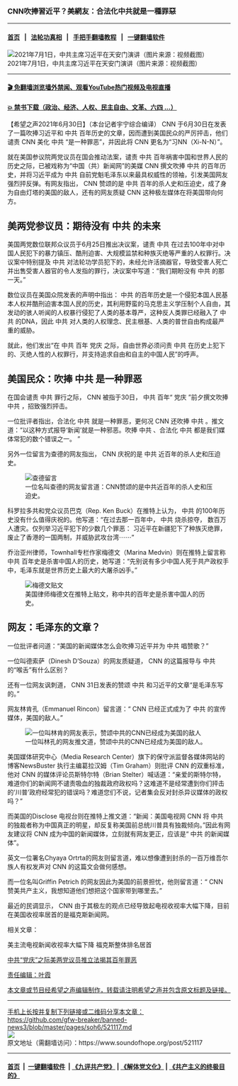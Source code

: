 ### CNN吹捧習近平？美網友：合法化中共就是一種罪惡
------------------------

#### [首页](https://github.com/gfw-breaker/banned-news3/blob/master/README.md) &nbsp;&nbsp;|&nbsp;&nbsp; [法轮功真相](https://github.com/begood0513/basic/blob/master/README.md)  &nbsp;&nbsp;|&nbsp;&nbsp; [手把手翻墙教程](https://github.com/gfw-breaker/guides/wiki)  &nbsp;&nbsp;|&nbsp;&nbsp; [一键翻墙软件](https://github.com/gfw-breaker/nogfw/blob/master/README.md)  



<div><img alt="2021年7月1日，中共主席习近平在天安门演讲（图片来源：视频截图）" src="https://img.soundofhope.org/2021-06/01-1625107377008.jpg"/>
<br/><figcaption class="caption">
 2021年7月1日，中共主席习近平在天安门演讲（图片来源：视频截图）
</figcaption></div><hr/>

#### [ 🎬  免翻墙浏览墙外禁闻、观看YouTube热门视频及电视直播](https://github.com/gfw-breaker/HelloWorld)

#### [ 💥  禁书下载（政治、经济、人权、民主自由、文革、六四 ...）](https://github.com/gfw-breaker/books/blob/master/README.md)

<div><div class="Content__Wrapper sc-1bvya0-0 grZQxZ">
 <p class="meta-top">
  <span class="meta">
   【希望之声2021年6月30日】（本台记者宇宁综合编译）
  </span>
  <ok href="/term/2696">
   CNN
  </ok>
  于6月30日在发表了一篇吹捧习近平和
  <ok href="/term/1059">
   中共
  </ok>
  百年历史的文章，因而遭到美国民众的严厉抨击，他们谴责
  <ok href="/term/2696">
   CNN
  </ok>
  美化
  <ok href="/term/1059">
   中共
  </ok>
  “是一种罪恶”，并因此将
  <ok href="/term/2696">
   CNN
  </ok>
  更名为“习NN（Xi-N-N）”。
 </p>
 <p>
  就在美国参议院两党议员在国会推动法案，谴责
  <ok href="/term/1059">
   中共
  </ok>
  百年祸害中国和世界人民的历史之际，已被戏称为“中国（共）新闻网”的美媒
  <ok href="/term/2696">
   CNN
  </ok>
  撰文吹捧
  <ok href="/term/1059">
   中共
  </ok>
  的百年历史，并将习近平成为
  <ok href="/term/1059">
   中共
  </ok>
  自前党魁毛泽东以来最具权威性的领袖，引发美国网友强烈抨反弹。有网友指出，
  <ok href="/term/2696">
   CNN
  </ok>
  赞颂的是
  <ok href="/term/1059">
   中共
  </ok>
  百年的杀人史和压迫史，成了身为自由灯塔的美国的敌人，还有的网友质疑
  <ok href="/term/2696">
   CNN
  </ok>
  这种极左媒体在将美国带向何方。
 </p>
 <h2>
  美两党参议员：期待没有
  <ok href="/term/1059">
   中共
  </ok>
  的未来
 </h2>
 <p>
  美国两党数位联邦众议员于6月25日推出决议案，谴责
  <ok href="/term/1059">
   中共
  </ok>
  在过去100年中对中国人民犯下的暴力镇压、酷刑迫害、大规模监禁和种族灭绝等严重的人权罪行。决议案中特别提及
  <ok href="/term/1059">
   中共
  </ok>
  对法轮功学员犯下的，未经允许活摘器官，导致受害人死亡并出售受害人器官的令人发指的罪行，决议案中写道：“我们期盼没有
  <ok href="/term/1059">
   中共
  </ok>
  的那一天。”
 </p>
 <div class="AD_Embed__Wrap-sc-1xslmin-0 igMuqX module desktop">
  <div>
  </div>
 </div>
 <p>
  数位议员在美国众院发表的声明中指出：
  <ok href="/term/1059">
   中共
  </ok>
  的百年历史是一个侵犯本国人民基本人权并酷刑迫害本国人民的历史，其利用野蛮的马克思主义学压制个人自由，其发动的骇人听闻的人权暴行侵犯了人类的基本尊严，这种反人类罪已经融入了
  <ok href="/term/1059">
   中共
  </ok>
  的DNA，因此
  <ok href="/term/1059">
   中共
  </ok>
  对人类的人权理念、民主根基、人类的普世自由构成最严重的威胁。
 </p>
 <p>
  就此，他们发出“在
  <ok href="/term/1059">
   中共
  </ok>
  百年
  <ok href="/term/562259">
   党庆
  </ok>
  之际，自由世界必须问责
  <ok href="/term/1059">
   中共
  </ok>
  在历史上犯下的、灭绝人性的人权罪行，并支持追求自由和自主的中国人民”的呼声。
 </p>
 <h2>
  美国民众：吹捧
  <ok href="/term/1059">
   中共
  </ok>
  是一种罪恶
 </h2>
 <p>
  在国会谴责
  <ok href="/term/1059">
   中共
  </ok>
  罪行之际，
  <ok href="/term/2696">
   CNN
  </ok>
  被指于30日，
  <ok href="/term/1059">
   中共
  </ok>
  百年“
  <ok href="/term/562259">
   党庆
  </ok>
  ”前夕撰文吹捧
  <ok href="/term/1059">
   中共
  </ok>
  ，招致强烈抨击。
 </p>
 <p>
  一位批评者指出，合法化
  <ok href="/term/1059">
   中共
  </ok>
  就是一种罪恶，更何况
  <ok href="/term/2696">
   CNN
  </ok>
  还吹捧
  <ok href="/term/1059">
   中共
  </ok>
  。推文道：“以这种方式报导‘新闻’就是一种邪恶。吹捧
  <ok href="/term/1059">
   中共
  </ok>
  、合法化
  <ok href="/term/1059">
   中共
  </ok>
  都是我们媒体常犯的数个错误之一。 ”
 </p>
 <p>
  另外一位留言为查德的网友指出，
  <ok href="/term/2696">
   CNN
  </ok>
  庆祝的是
  <ok href="/term/1059">
   中共
  </ok>
  近百年的杀人史和压迫史。
 </p>
 <figure class="OImage__StyledFigure-sc-1lfley0-0 hHSfVg">
  <img alt="查德留言" src="https://img.soundofhope.org/2021-06/1625101039296.png"/>
  <br/><figcaption>
   一位名叫查德的网友留言道：CNN赞颂的是中共近百年的杀人史和压迫史。
  </figcaption>
 </figure>
 <p>
  科罗拉多共和党众议员巴克（Rep. Ken Buck）在推特上认为，
  <ok href="/term/1059">
   中共
  </ok>
  的100年历史没有什么值得庆祝的。他写道：“在过去那一百年中，
  <ok href="/term/1059">
   中共
  </ok>
  烧杀掠夺， 数百万人遭灾。仅列举习近平犯下的少数几个罪恶： 习近平在新疆犯下了种族灭绝罪，废止了香港的一国两制，并威胁武攻台湾⋯⋯”
 </p>
 <p>
  乔治亚州律师，Townhall专栏作家梅德文（Marina Medvin）则在推特上留言称
  <ok href="/term/1059">
   中共
  </ok>
  百年史是杀害中国人的历史，她写道：“先别说有多少中国人死于共产政权手中，毛泽东就是世界历史上最大的大屠杀凶手。”
 </p>
 <figure class="OImage__StyledFigure-sc-1lfley0-0 hHSfVg">
  <img alt="梅德文贴文" src="https://img.soundofhope.org/2021-06/1625099837787.jpg"/>
  <br/><figcaption>
   美国律师梅德文在推特上贴文，称中共的百年史是杀害中国人的历史。
  </figcaption>
 </figure>
 <h2>
  网友：毛泽东的文章？
 </h2>
 <p>
  一位批评者问道：“美国的新闻媒体怎么会吹捧习近平并为
  <ok href="/term/1059">
   中共
  </ok>
  唱赞歌？”
 </p>
 <p>
  一位叫德索萨（Dinesh D’Souza）的网友质疑道，
  <ok href="/term/2696">
   CNN
  </ok>
  的这篇报导与
  <ok href="/term/1059">
   中共
  </ok>
  的“喉舌”有什么区别？
 </p>
 <p>
  还有一位网友讽刺道，
  <ok href="/term/2696">
   CNN
  </ok>
  31日发表的赞颂
  <ok href="/term/1059">
   中共
  </ok>
  和习近平的文章“是毛泽东写的。”
 </p>
 <p>
  网友林肯孔（Emmanuel Rincon）留言道：“
  <ok href="/term/2696">
   CNN
  </ok>
  已经正式成为了
  <ok href="/term/1059">
   中共
  </ok>
  的宣传媒体，美国的敌人。”
 </p>
 <figure class="OImage__StyledFigure-sc-1lfley0-0 hHSfVg">
  <img alt="一位叫林肯的网友表示，赞颂中共的CNN已经成为美国的敌人" src="https://img.soundofhope.org/2021-06/1625101960570.png"/>
  <br/><figcaption>
   一位叫林孔的网友推文道，赞颂中共的CNN已经成为美国的敌人。
  </figcaption>
 </figure>
 <p>
  美国媒体研究中心（Media Research Center）旗下的保守派监督各媒体网站的博客NewsBuster 执行主编葛拉汉姆（Tim Graham）则批评
  <ok href="/term/2696">
   CNN
  </ok>
  的双重标准，他对
  <ok href="/term/2696">
   CNN
  </ok>
  的媒体评论员斯特尔特（Brian Stelter）喊话道：“亲爱的斯特尔特，难道你们的新闻网不谴责吸血的独裁政府政权吗？这难道不是经常遭到你们抨击的‘川普’政府经常犯的错误吗？难道您们不说，记者集会反对封杀异议媒体的政权吗？”
 </p>
 <div class="AD_Embed__Wrap-sc-1xslmin-0 igMuqX module desktop">
  <div>
  </div>
 </div>
 <p>
  而美国的Disclose 电视台则在推特上推文道：“新闻：美国电视网
  <ok href="/term/2696">
   CNN
  </ok>
  将
  <ok href="/term/1059">
   中共
  </ok>
  的独裁者称为中国真正的明星，却反复称美国前总统川普具有独裁倾向。”因此有网友建议将
  <ok href="/term/2696">
   CNN
  </ok>
  成为中国的新闻媒体，立刻就有网友更正，应该是“
  <ok href="/term/1059">
   中共
  </ok>
  的新闻媒体”。
 </p>
 <p>
  英文一位署名Chyaya Ortrta的网友则留言道，难以想像遭到封杀的一百万维吾尔族人有权发声对
  <ok href="/term/2696">
   CNN
  </ok>
  的这篇文会做何感想。
 </p>
 <div class="soh-embed">
  <div class="soh-embed-inner">
   <div class="iframely-embed" style="max-width: 550px;">
    <div class="iframely-responsive">
    </div>
   </div>
  </div>
 </div>
 <p>
  而一位名叫Griffin Petrich 的网友因此为美国的前景担忧，他则留言道：“
  <ok href="/term/2696">
   CNN
  </ok>
  赞美共产主义，我想知道他们想把这个国家带到哪里去。”
 </p>
 <p>
  最近的民调显示，
  <ok href="/term/2696">
   CNN
  </ok>
  由于其极左的观点已经导致起电视收视率大幅下降，目前在美国收视率居首的是福克斯新闻网。
 </p>
 <p>
  相关文章：
 </p>
 <p>
  <ok href="https://www.soundofhope.org/post/521066">
   美主流电视新闻收视率大幅下降 福克斯整体排名居首
  </ok>
 </p>
 <p>
  <a data-ved="2ahUKEwiHqenEz8DxAhXt3jgGHUO7DB4QFjACegQICBAD" href="https://www.soundofhope.org/post/519629?lang=b5" ping="/url?sa=t&amp;source=web&amp;rct=j&amp;url=https://www.soundofhope.org/post/519629%3Flang%3Db5&amp;ved=2ahUKEwiHqenEz8DxAhXt3jgGHUO7DB4QFjACegQICBAD">
   中共“党庆”之际美两党议员推立法揭其百年罪恶
  </ok>
 </p>
 <p class="meta-btm">
  责任编辑：叶霞
 </p>
 <p class="meta-btm">
  本文章或节目经希望之声编辑制作，转载请注明希望之声并包含原文标题及链接。
 </p>
</div>
</div>
<hr/>
手机上长按并复制下列链接或二维码分享本文章：<br/>
https://github.com/gfw-breaker/banned-news3/blob/master/pages/soh6/521117.md <br/>
<a href='https://github.com/gfw-breaker/banned-news3/blob/master/pages/soh6/521117.md'><img src='https://github.com/gfw-breaker/banned-news3/blob/master/pages/soh6/521117.md.png'/></a> <br/>
原文地址（需翻墙访问）：https://www.soundofhope.org/post/521117


------------------------
#### [首页](https://github.com/gfw-breaker/banned-news3/blob/master/README.md) &nbsp;|&nbsp; [一键翻墙软件](https://github.com/gfw-breaker/nogfw/blob/master/README.md) &nbsp;| [《九评共产党》](https://github.com/gfw-breaker/9ping.md/blob/master/README.md#九评之一评共产党是什么) | [《解体党文化》](https://github.com/gfw-breaker/jtdwh.md/blob/master/README.md) | [《共产主义的终极目的》](https://github.com/gfw-breaker/gczydzjmd.md/blob/master/README.md)


<img src='http://gfw-breaker.win/banned-news3/pages/soh6/521117.md' width='0px' height='0px'/>